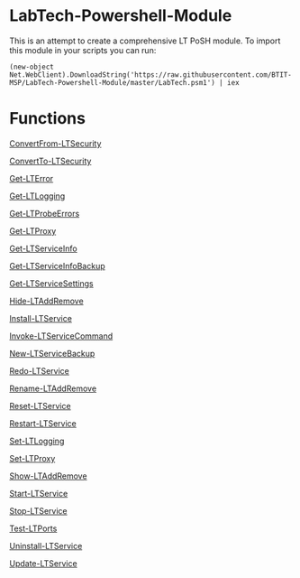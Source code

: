 ﻿# LabTech-Powershell-Module
This is an attempt to create a comprehensive LT PoSH module. 
To import this module in your scripts you can run:
```
(new-object Net.WebClient).DownloadString('https://raw.githubusercontent.com/BTIT-MSP/LabTech-Powershell-Module/master/LabTech.psm1') | iex
```

# Functions


[ConvertFrom-LTSecurity](LabTech/ConvertFrom-LTSecurity.md)

[ConvertTo-LTSecurity](LabTech/ConvertTo-LTSecurity.md)

[Get-LTError](LabTech/Get-LTError.md)

[Get-LTLogging](LabTech/Get-LTLogging.md)

[Get-LTProbeErrors](LabTech/Get-LTProbeErrors.md)

[Get-LTProxy](LabTech/Get-LTProxy.md)

[Get-LTServiceInfo](LabTech/Get-LTServiceInfo.md)

[Get-LTServiceInfoBackup](LabTech/Get-LTServiceInfoBackup.md)

[Get-LTServiceSettings](LabTech/Get-LTServiceSettings.md)

[Hide-LTAddRemove](LabTech/Hide-LTAddRemove.md)

[Install-LTService](LabTech/Install-LTService.md)

[Invoke-LTServiceCommand](LabTech/Invoke-LTServiceCommand.md)

[New-LTServiceBackup](LabTech/New-LTServiceBackup.md)

[Redo-LTService](LabTech/Redo-LTService.md)

[Rename-LTAddRemove](LabTech/Rename-LTAddRemove.md)

[Reset-LTService](LabTech/Reset-LTService.md)

[Restart-LTService](LabTech/Restart-LTService.md)

[Set-LTLogging](LabTech/Set-LTLogging.md)

[Set-LTProxy](LabTech/Set-LTProxy.md)

[Show-LTAddRemove](LabTech/Show-LTAddRemove.md)

[Start-LTService](LabTech/Start-LTService.md)

[Stop-LTService](LabTech/Stop-LTService.md)

[Test-LTPorts](LabTech/Test-LTPorts.md)

[Uninstall-LTService](LabTech/Uninstall-LTService.md)

[Update-LTService](LabTech/Update-LTService.md)

